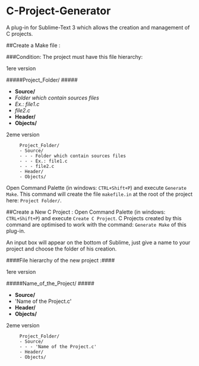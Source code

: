 C-Project-Generator
===================

A plug-in for Sublime-Text 3 which allows the creation and management of C projects.

##Create a Make file :

###Condition:
The project must have this file hierarchy:

1ere version

#####Project\_Folder/ #####
*  __Source/__ 
 *  _Folder which contain sources files_
 * _Ex.: file1.c_
 * _file2.c_
*  __Header/__
*  __Objects/__



2eme version

         Project_Folder/
         - Source/
         - - - Folder which contain sources files
         - - - Ex.: file1.c
         - - - file2.c
         - Header/
         - Objects/



Open  Command Palette (in windows: `CTRL+Shift+P`) and  execute `Generate Make`.
This command will create the file `makefile.in` at the root of the project here: `Project Folder/`.

##Create a New C Project :
Open  Command Palette (in windows: `CTRL+Shift+P`) and  execute `Create C Project`. C Projects created by this command are optimised to work with the command: `Generate Make` of this plug-in.

An input box will appear on the bottom of Sublime, just give a name to your project and choose the folder of his creation.

####File hierarchy of the new project :####


1ere version

#####Name\_of\_the\_Project/ #####
*  __Source/__ 
 *  'Name of the Project.c'
*  __Header/__
*  __Objects/__



2eme version

         Project_Folder/
         - Source/
         - - - 'Name of the Project.c'
         - Header/
         - Objects/

